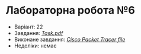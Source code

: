 # Лабораторна робота №6

- Варіант: 22
- Завдання: [*Task.pdf*](./Task.pdf)
- Виконане завдання: [*Cisco Packet Tracer file*](./Lab6.pkt)
- Недоліки: немає